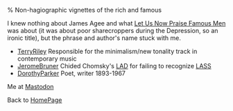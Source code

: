 % Non-hagiographic vignettes of the rich and famous

I knew nothing about James Agee and what 
[Let Us Now Praise Famous Men](http://en.wikipedia.org/wiki/Let_Us_Now_Praise_Famous_Men)
was about (it was about poor sharecroppers during the Depression, so an ironic title), but the phrase and author's name stuck with me.

* [TerryRiley](TerryRiley.html) Responsible for the minimalism/new tonality track in contemporary music
* [JeromeBruner](JeromeBruner.html) Chided Chomsky's
[LAD](http://en.wikipedia.org/wiki/LAD)
for failing to recognize
[LASS](http://en.wikipedia.org/wiki/LASS)
* [DorothyParker](DorothyParker.html) Poet, writer 1893-1967

Me at
[Mastodon](https://mastodon.sdf.org/@drbean)	

Back to [HomePage](HomePage.html)
